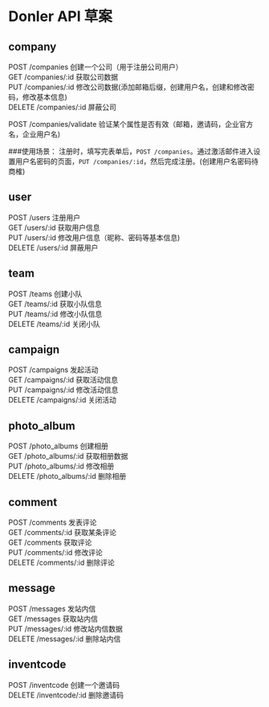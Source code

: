 # Donler API 草案
## company
POST /companies 创建一个公司（用于注册公司用户）  
GET /companies/:id 获取公司数据  
PUT /companies/:id 修改公司数据(添加邮箱后缀，创建用户名，创建和修改密码，修改基本信息)  
DELETE /companies/:id 屏蔽公司  

POST /companies/validate 验证某个属性是否有效（邮箱，邀请码，企业官方名，企业用户名)  

###使用场景：
注册时，填写完表单后，`POST /companies`。通过激活邮件进入设置用户名密码的页面，`PUT /companies/:id`，然后完成注册。(创建用户名密码待商榷)


## user
POST /users 注册用户  
GET /users/:id 获取用户信息  
PUT /users/:id 修改用户信息（昵称、密码等基本信息)  
DELETE /users/:id 屏蔽用户  

## team
POST /teams 创建小队  
GET /teams/:id 获取小队信息  
PUT /teams/:id 修改小队信息  
DELETE /teams/:id 关闭小队  

## campaign
POST /campaigns 发起活动  
GET /campaigns/:id 获取活动信息  
PUT /campaigns/:id 修改活动信息  
DELETE /campaigns/:id 关闭活动  

## photo_album
POST /photo_albums 创建相册  
GET /photo_albums/:id 获取相册数据  
PUT /photo_albums/:id 修改相册  
DELETE /photo_albums/:id 删除相册  

## comment
POST /comments 发表评论  
GET /comments/:id 获取某条评论  
GET /comments 获取评论  
PUT /comments/:id 修改评论  
DELETE /comments/:id 删除评论  

## message
POST /messages 发站内信  
GET /messages 获取站内信  
PUT /messages/:id 修改站内信数据  
DELETE /messages/:id 删除站内信  

## inventcode
POST /inventcode 创建一个邀请码  
DELETE /inventcode/:id 删除邀请码  